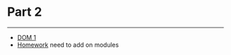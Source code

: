 # Part 2

---

* [DOM 1](../../modules/javascript-dom-1/README.md)
* [Homework]() need to add on modules